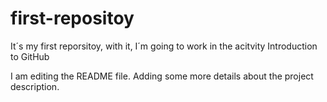 # first-repositoy
It´s my first reporsitoy, with it, I´m going to work in the acitvity Introduction to GitHub

I am editing the README file. Adding some more details about the project description.
